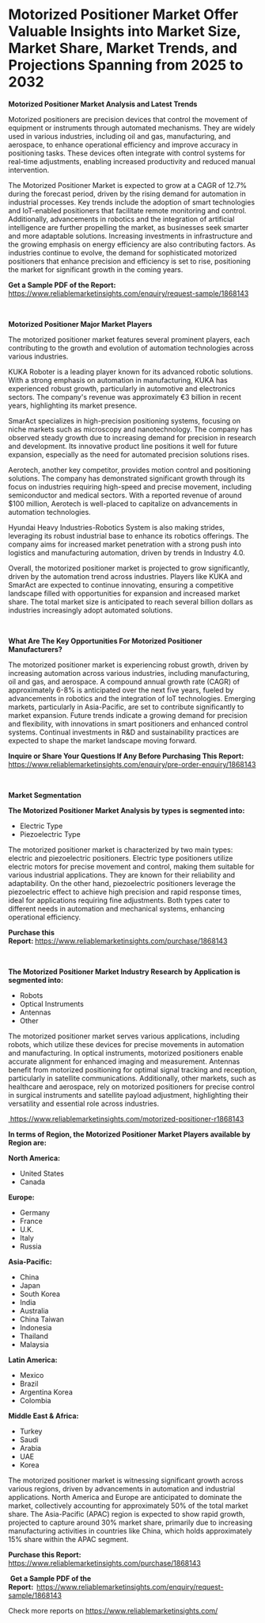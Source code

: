 <p><h1>Motorized Positioner Market Offer Valuable Insights into Market Size, Market Share, Market Trends, and Projections Spanning from 2025 to 2032</h1></p><p><strong>Motorized Positioner Market Analysis and Latest Trends</strong></p>
<p><p>Motorized positioners are precision devices that control the movement of equipment or instruments through automated mechanisms. They are widely used in various industries, including oil and gas, manufacturing, and aerospace, to enhance operational efficiency and improve accuracy in positioning tasks. These devices often integrate with control systems for real-time adjustments, enabling increased productivity and reduced manual intervention.</p><p>The Motorized Positioner Market is expected to grow at a CAGR of 12.7% during the forecast period, driven by the rising demand for automation in industrial processes. Key trends include the adoption of smart technologies and IoT-enabled positioners that facilitate remote monitoring and control. Additionally, advancements in robotics and the integration of artificial intelligence are further propelling the market, as businesses seek smarter and more adaptable solutions. Increasing investments in infrastructure and the growing emphasis on energy efficiency are also contributing factors. As industries continue to evolve, the demand for sophisticated motorized positioners that enhance precision and efficiency is set to rise, positioning the market for significant growth in the coming years.</p></p>
<p><strong>Get a Sample PDF of the Report:&nbsp;</strong> <a href="https://www.reliablemarketinsights.com/enquiry/request-sample/1868143?utm_campaign=2182&utm_medium=2&utm_source=Github&utm_content=ia&utm_term=19022025&utm_id=motorized-positioner">https://www.reliablemarketinsights.com/enquiry/request-sample/1868143</a></p>
<p>&nbsp;</p>
<p><strong>Motorized Positioner Major Market Players</strong></p>
<p><p>The motorized positioner market features several prominent players, each contributing to the growth and evolution of automation technologies across various industries. </p><p>KUKA Roboter is a leading player known for its advanced robotic solutions. With a strong emphasis on automation in manufacturing, KUKA has experienced robust growth, particularly in automotive and electronics sectors. The company's revenue was approximately €3 billion in recent years, highlighting its market presence.</p><p>SmarAct specializes in high-precision positioning systems, focusing on niche markets such as microscopy and nanotechnology. The company has observed steady growth due to increasing demand for precision in research and development. Its innovative product line positions it well for future expansion, especially as the need for automated precision solutions rises.</p><p>Aerotech, another key competitor, provides motion control and positioning solutions. The company has demonstrated significant growth through its focus on industries requiring high-speed and precise movement, including semiconductor and medical sectors. With a reported revenue of around $100 million, Aerotech is well-placed to capitalize on advancements in automation technologies.</p><p>Hyundai Heavy Industries-Robotics System is also making strides, leveraging its robust industrial base to enhance its robotics offerings. The company aims for increased market penetration with a strong push into logistics and manufacturing automation, driven by trends in Industry 4.0.</p><p>Overall, the motorized positioner market is projected to grow significantly, driven by the automation trend across industries. Players like KUKA and SmarAct are expected to continue innovating, ensuring a competitive landscape filled with opportunities for expansion and increased market share. The total market size is anticipated to reach several billion dollars as industries increasingly adopt automated solutions.</p></p>
<p>&nbsp;</p>
<p><strong>What Are The Key Opportunities For Motorized Positioner Manufacturers?</strong></p>
<p><p>The motorized positioner market is experiencing robust growth, driven by increasing automation across various industries, including manufacturing, oil and gas, and aerospace. A compound annual growth rate (CAGR) of approximately 6-8% is anticipated over the next five years, fueled by advancements in robotics and the integration of IoT technologies. Emerging markets, particularly in Asia-Pacific, are set to contribute significantly to market expansion. Future trends indicate a growing demand for precision and flexibility, with innovations in smart positioners and enhanced control systems. Continual investments in R&D and sustainability practices are expected to shape the market landscape moving forward.</p></p>
<p><strong>Inquire or Share Your Questions If Any Before Purchasing This Report:</strong> <a href="https://www.reliablemarketinsights.com/enquiry/pre-order-enquiry/1868143?utm_campaign=2182&utm_medium=2&utm_source=Github&utm_content=ia&utm_term=19022025&utm_id=motorized-positioner">https://www.reliablemarketinsights.com/enquiry/pre-order-enquiry/1868143</a></p>
<p>&nbsp;</p>
<p><strong>Market Segmentation</strong></p>
<p><strong>The Motorized Positioner Market Analysis by types is segmented into:</strong></p>
<p><ul><li>Electric Type</li><li>Piezoelectric Type</li></ul></p>
<p><p>The motorized positioner market is characterized by two main types: electric and piezoelectric positioners. Electric type positioners utilize electric motors for precise movement and control, making them suitable for various industrial applications. They are known for their reliability and adaptability. On the other hand, piezoelectric positioners leverage the piezoelectric effect to achieve high precision and rapid response times, ideal for applications requiring fine adjustments. Both types cater to different needs in automation and mechanical systems, enhancing operational efficiency.</p></p>
<p><strong>Purchase this Report:&nbsp;</strong><a href="https://www.reliablemarketinsights.com/purchase/1868143?utm_campaign=2182&utm_medium=2&utm_source=Github&utm_content=ia&utm_term=19022025&utm_id=motorized-positioner">https://www.reliablemarketinsights.com/purchase/1868143</a></p>
<p>&nbsp;</p>
<p><strong>The Motorized Positioner Market Industry Research by Application is segmented into:</strong></p>
<p><ul><li>Robots</li><li>Optical Instruments</li><li>Antennas</li><li>Other</li></ul></p>
<p><p>The motorized positioner market serves various applications, including robots, which utilize these devices for precise movements in automation and manufacturing. In optical instruments, motorized positioners enable accurate alignment for enhanced imaging and measurement. Antennas benefit from motorized positioning for optimal signal tracking and reception, particularly in satellite communications. Additionally, other markets, such as healthcare and aerospace, rely on motorized positioners for precise control in surgical instruments and satellite payload adjustment, highlighting their versatility and essential role across industries.</p></p>
<p><a href="https://www.reliablemarketinsights.com/motorized-positioner-r1868143?utm_campaign=2182&utm_medium=2&utm_source=Github&utm_content=ia&utm_term=19022025&utm_id=motorized-positioner">&nbsp;https://www.reliablemarketinsights.com/motorized-positioner-r1868143</a></p>
<p><strong>In terms of Region, the Motorized Positioner Market Players available by Region are:</strong></p>
<p>
    <p> <strong> North America: </strong>
        <ul>
            <li>United States</li>
            <li>Canada</li>
        </ul>
        </p> 
    <p> <strong> Europe: </strong>
        <ul>
            <li>Germany</li>
            <li>France</li>
            <li>U.K.</li>
            <li>Italy</li>
            <li>Russia</li>
        </ul>
        </p> 
    <p> <strong> Asia-Pacific: </strong>
        <ul>
            <li>China</li>
            <li>Japan</li>
            <li>South Korea</li>
            <li>India</li>
            <li>Australia</li>
            <li>China Taiwan</li>
            <li>Indonesia</li>
            <li>Thailand</li>
            <li>Malaysia</li>
        </ul>
        </p> 
    <p> <strong> Latin America: </strong>
        <ul>
            <li>Mexico</li>
            <li>Brazil</li>
            <li>Argentina Korea</li>
            <li>Colombia</li>
        </ul>
        </p> 
    <p> <strong> Middle East & Africa: </strong>
        <ul>
            <li>Turkey</li>
            <li>Saudi</li>
            <li>Arabia</li>
            <li>UAE</li>
            <li>Korea</li>
        </ul>
    </p>
    </p>
<p><p>The motorized positioner market is witnessing significant growth across various regions, driven by advancements in automation and industrial applications. North America and Europe are anticipated to dominate the market, collectively accounting for approximately 50% of the total market share. The Asia-Pacific (APAC) region is expected to show rapid growth, projected to capture around 30% market share, primarily due to increasing manufacturing activities in countries like China, which holds approximately 15% share within the APAC segment.</p></p>
<p><strong>Purchase this Report: </strong><a href="https://www.reliablemarketinsights.com/purchase/1868143?utm_campaign=2182&utm_medium=2&utm_source=Github&utm_content=ia&utm_term=19022025&utm_id=motorized-positioner">https://www.reliablemarketinsights.com/purchase/1868143</a></p>
<p>&nbsp;<strong>Get a Sample PDF of the Report:&nbsp;&nbsp;</strong><a href="https://www.reliablemarketinsights.com/enquiry/request-sample/1868143?utm_campaign=2182&utm_medium=2&utm_source=Github&utm_content=ia&utm_term=19022025&utm_id=motorized-positioner">https://www.reliablemarketinsights.com/enquiry/request-sample/1868143</a></p>
<p><strong></strong></p>
<p>Check more reports on <a href="https://www.reliablemarketinsights.com/?utm_campaign=2182&utm_medium=2&utm_source=Github&utm_content=ia&utm_term=19022025&utm_id=motorized-positioner">https://www.reliablemarketinsights.com/</a></p>